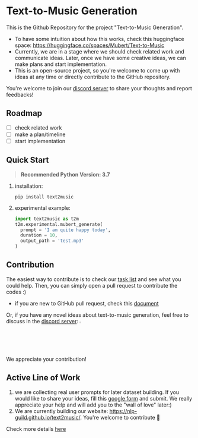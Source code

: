 # Text-to-Music Generation
This is the Github Repository for the project "Text-to-Music Generation".

- To have some intuition about how this works, check this huggingface space: https://huggingface.co/spaces/Mubert/Text-to-Music
- Currently, we are in a stage where we should check related work and communicate ideas. Later, once we have some creative ideas, we can make plans and start implementation.
- This is an open-source project, so you're welcome to come up with ideas at any time or directly contribute to the GitHub repository.

You're welcome to join our [discord server](https://discord.gg/GbpJrQuNdg) to share your thoughts and report feedbacks!


## Roadmap
- [ ] check related work
- [ ] make a plan/timeline
- [ ] start implementation

## Quick Start
> **Recommended Python Version: 3.7**
1. installation: 
      ```
      pip install text2music
      ```
2. experimental example:
      ```python
      import text2music as t2m
      t2m.experimental.mubert_generate(
        prompt = 'I am quite happy today',
        duration = 10,
        output_path = 'test.mp3'
    )
      ```



## Contribution
The easiest way to contribute is to check our [task list](https://github.com/orgs/NLP-Guild/projects/3) and see what you could help. Then, you can simply open a pull request to contribute the codes :)
- if you are new to GitHub pull request, check this [document](https://docs.github.com/en/pull-requests/collaborating-with-pull-requests/proposing-changes-to-your-work-with-pull-requests/about-pull-requests)

Or, if you have any novel ideas about text-to-music generation, feel free to discuss in the [discord server](https://discord.gg/GbpJrQuNdg):
<a href = "https://discord.gg/GbpJrQuNdg">
<img src = "https://assets-global.website-files.com/6257adef93867e50d84d30e2/636e0a6a49cf127bf92de1e2_icon_clyde_blurple_RGB.png" width = 2%></img>
</a>

We appreciate your contribution!

## Active Line of Work
1. we are collecting real user prompts for later dataset building. If you would like to share your ideas, fill this [google form](https://forms.gle/Fmp8aSU3f6ThmeaT9) and submit. We really appreciate your help and will add you to the "wall of love" later:)
2. We are currently building our website: https://nlp-guild.github.io/text2music/. You're welcome to contribute 🙂

Check more details [here](https://github.com/orgs/NLP-Guild/projects/3)




